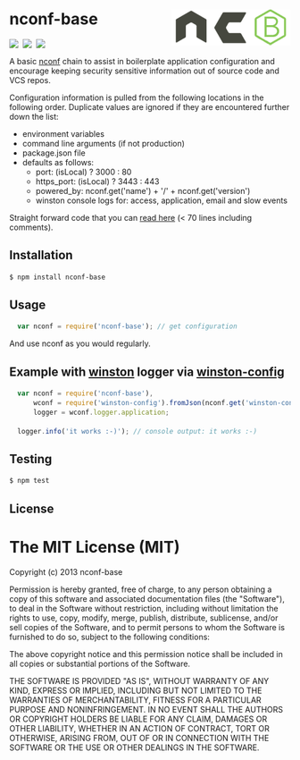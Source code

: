 # nconf-base <img align="right" src="images/nconf-base-64.png"><link rel="icon" href="images/favicon.ico" type="image/x-icon" />

<a href="http://ci.testling.com/nconf-base/nconf-base"><img width="0" height="0" src="http://ci.testling.com/nconf-base/nconf-base.png)"></a><a href="http://badge.fury.io/js/nconf-base"><img valign="top" src="https://badge.fury.io/js/nconf-base.png"></a>
&nbsp;<a href="http://travis-ci.org/nconf-base/nconf-base"><img valign="top" src="https://travis-ci.org/nconf-base/nconf-base.png?branch=master"></a>
&nbsp;<a href="https://gemnasium.com/nconf-base/nconf-base"><img valign="top" src="https://gemnasium.com/nconf-base/nconf-base.png"></a>
&nbsp;<a href="https://codeclimate.com/github/nconf-base/nconf-base"><img width="0" height="0" valign="top" src="https://codeclimate.com/github/nconf-base/nconf-base.png"></a>
&nbsp;<a href="https://coveralls.io/r/nconf-base/nconf-base"><img width="0" height="0" valign="top" src="https://coveralls.io/repos/nconf-base/nconf-base/badge.png?branch=master"></a>

A basic  [nconf][0]  chain to assist in boilerplate application configuration
and encourage keeping security sensitive information out of source code and VCS
repos.

Configuration information is pulled from the following locations in the following order. Duplicate values are ignored if they are encountered further down the list:
- environment variables
- command line arguments (if not production)
- package.json file
- defaults as follows:
  - port: (isLocal) ? 3000 : 80
  - https_port: (isLocal) ? 3443 : 443
  - powered_by: nconf.get('name') + '/' + nconf.get('version')
  - winston console logs for: access, application, email and slow events

Straight forward code that you can [read here](lib/nconf-base.js) (< 70 lines including comments).

## Installation

``` sh
$ npm install nconf-base
```

## Usage
``` js
  var nconf = require('nconf-base'); // get configuration
```

And use nconf as you would regularly.

## Example with [winston][2] logger via [winston-config][1]
``` js
  var nconf = require('nconf-base'),
      wconf = require('winston-config').fromJson(nconf.get('winston-config')),
      logger = wconf.logger.application;

  logger.info('it works :-)'); // console output: it works :-)
```
## Testing
``` sh
$ npm test
```

## License

# The MIT License (MIT)

Copyright (c) 2013 nconf-base

Permission is hereby granted, free of charge, to any person obtaining a copy
of this software and associated documentation files (the "Software"), to deal
in the Software without restriction, including without limitation the rights
to use, copy, modify, merge, publish, distribute, sublicense, and/or sell
copies of the Software, and to permit persons to whom the Software is
furnished to do so, subject to the following conditions:

The above copyright notice and this permission notice shall be included in
all copies or substantial portions of the Software.

THE SOFTWARE IS PROVIDED "AS IS", WITHOUT WARRANTY OF ANY KIND, EXPRESS OR
IMPLIED, INCLUDING BUT NOT LIMITED TO THE WARRANTIES OF MERCHANTABILITY,
FITNESS FOR A PARTICULAR PURPOSE AND NONINFRINGEMENT. IN NO EVENT SHALL THE
AUTHORS OR COPYRIGHT HOLDERS BE LIABLE FOR ANY CLAIM, DAMAGES OR OTHER
LIABILITY, WHETHER IN AN ACTION OF CONTRACT, TORT OR OTHERWISE, ARISING FROM,
OUT OF OR IN CONNECTION WITH THE SOFTWARE OR THE USE OR OTHER DEALINGS IN
THE SOFTWARE.

[0]: https://github.com/flatiron/nconf
[1]: https://github.com/triplem/winston-config
[2]: https://github.com/flatiron/winston
